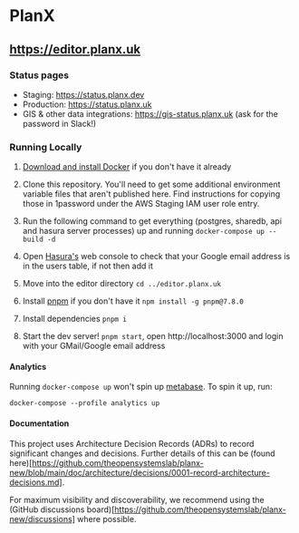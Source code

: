 # PlanX

## https://editor.planx.uk

### Status pages

- Staging: https://status.planx.dev
- Production: https://status.planx.uk
- GIS & other data integrations: https://gis-status.planx.uk (ask for the password in Slack!)

### Running Locally

1. [Download and install Docker](https://docs.docker.com/get-docker/) if you don't have it already

1. Clone this repository. You'll need to get some additional environment variable files that aren't published here. Find instructions for copying those in 1password under the AWS Staging IAM user role entry.

1. Run the following command to get everything (postgres, sharedb, api and hasura server processes) up and running `docker-compose up --build -d`

1. Open [Hasura's](https://hasura.io/) web console to check that your Google email address is in the users table, if not then add it

1. Move into the editor directory `cd ../editor.planx.uk`

1. Install [pnpm](https://github.com/pnpm/pnpm) if you don't have it `npm install -g pnpm@7.8.0`

1. Install dependencies `pnpm i`

1. Start the dev server! `pnpm start`, open http://localhost:3000 and login with your GMail/Google email address

#### Analytics

Running `docker-compose up` won't spin up [metabase](https://www.metabase.com/).
To spin it up, run:

  `docker-compose --profile analytics up`


#### Documentation

This project uses Architecture Decision Records (ADRs) to record significant changes and decisions. Further details of this can be (found here)[https://github.com/theopensystemslab/planx-new/blob/main/doc/architecture/decisions/0001-record-architecture-decisions.md].

For maximum visibility and discoverability, we recommend using the (GitHub discussions board)[https://github.com/theopensystemslab/planx-new/discussions] where possible.
